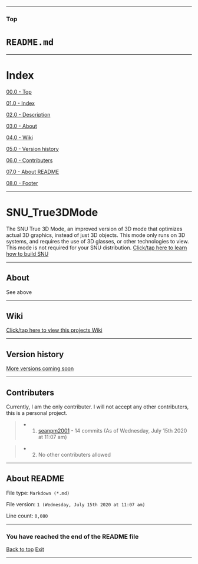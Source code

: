 
***

### Top

# `README.md`

***

# Index

[00.0 - Top](#Top)

[01.0 - Index](#Index)

[02.0 - Description](#SNU_True3DMode)

[03.0 - About](#About)

[04.0 - Wiki](#Wiki)

[05.0 - Version history](#Version-history)

[06.0 - Contributers](#Contributers)

[07.0 - About README](#About-README)

[08.0 - Footer](#You-have-reached-the-end-of-the-README-file)

***

# SNU_True3DMode
The SNU True 3D Mode, an improved version of 3D mode that optimizes actual 3D graphics, instead of just 3D objects. This mode only runs on 3D systems, and requires the use of 3D glasses, or other technologies to view. This mode is not required for your SNU distribution. [Click/tap here to learn how to build SNU](https://gist.github.com/seanpm2001/745564a46186888e829fdeb9cda584de)

***

## About

See above

***

## Wiki

[Click/tap here to view this projects Wiki](https://github.com/seanpm2001/SNU_True3DMode/wiki)

***

## Version history

[More versions coming soon](https://www.example.com)

***

## Contributers

Currently, I am the only contributer. I will not accept any other contributers, this is a personal project.

> * 1. [seanpm2001](https://github.com/seanpm2001/) - 14 commits (As of Wednesday, July 15th 2020 at 11:07 am)

> * 2. No other contributers allowed

***

## About README

File type: `Markdown (*.md)`

File version: `1 (Wednesday, July 15th 2020 at 11:07 am)`

Line count: `0,080`

***

### You have reached the end of the README file

[Back to top](#Top) [Exit](https://github.com)

***
